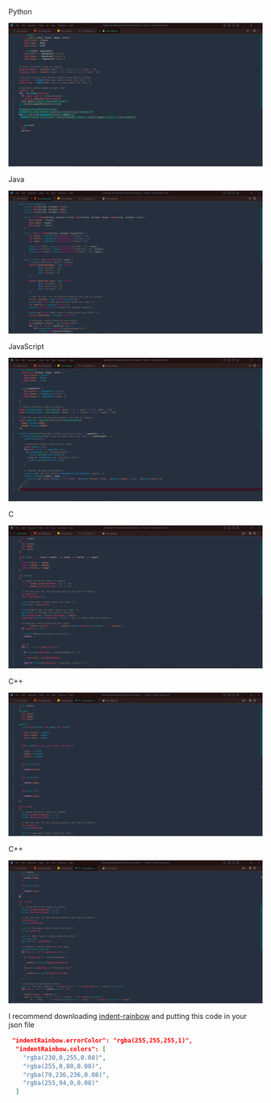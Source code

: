 Python

![Cookie1](ChocoPYTHON.PNG)



Java

![Cookie2](ChocoJAVA.PNG)



JavaScript

![Cookie3](ChocoJAVASCRIPT.PNG)



C

![Cookie4](ChocoC.PNG)



C++

![Cookie5](ChocoC++.PNG)



C++

![Cookie6](ChocoC+++.PNG)



I recommend downloading [indent-rainbow](vscode:extension/oderwat.indent-rainbow) and putting this code in your json file


```json
 "indentRainbow.errorColor": "rgba(255,255,255,1)",
  "indentRainbow.colors": [
    "rgba(230,0,255,0.08)",
    "rgba(255,0,80,0.08)",
    "rgba(79,236,236,0.08)",
    "rgba(255,94,0,0.08)"
  ]

```
